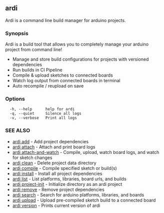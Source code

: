 ## ardi

Ardi is a command line build manager for arduino projects.

### Synopsis


Ardi is a build tool that allows you to completely manage your arduino project from command line!

- Manage and store build configurations for projects with versioned dependencies
- Run builds in CI Pipeline
- Compile & upload sketches to connected boards
- Watch log output from connected boards in terminal
- Auto recompile / reupload on save

### Options

```
  -h, --help      help for ardi
  -q, --quiet     Silence all logs
  -v, --verbose   Print all logs
```

### SEE ALSO

* [ardi add](ardi_add.md)	 - Add project dependencies
* [ardi attach](ardi_attach.md)	 - Attach and print board logs
* [ardi attach-and-watch](ardi_attach-and-watch.md)	 - Compile, upload, watch board logs, and watch for sketch changes
* [ardi clean](ardi_clean.md)	 - Delete project data directory
* [ardi compile](ardi_compile.md)	 - Compile specified sketch or build(s)
* [ardi install](ardi_install.md)	 - Install all project dependencies
* [ardi list](ardi_list.md)	 - List platforms, libraries, board urls, and builds
* [ardi project-init](ardi_project-init.md)	 - Initialize directory as an ardi project
* [ardi remove](ardi_remove.md)	 - Remove project dependencies
* [ardi search](ardi_search.md)	 - Search for arduino platforms, libraries, and boards
* [ardi upload](ardi_upload.md)	 - Upload pre-compiled sketch build to a connected board
* [ardi version](ardi_version.md)	 - Prints current version of ardi

